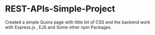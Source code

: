 # REST-APIs-Simple-Project
Created a simple Quora page with little bit of CSS and the backend work with Express.js , EJS and Some other npm Packages.
